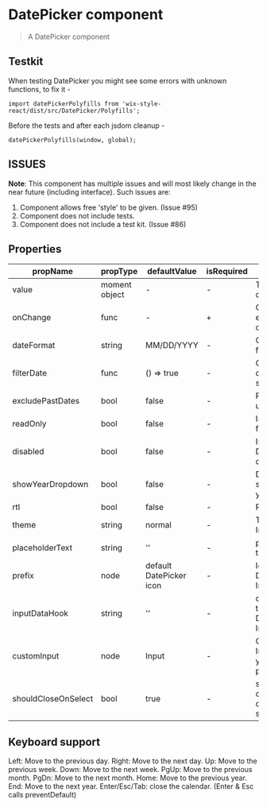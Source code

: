# DatePicker component

> A DatePicker component

## Testkit
When testing DatePicker you might see some errors with unknown functions, to fix it - 
```
import datePickerPolyfills from 'wix-style-react/dist/src/DatePicker/Polyfills';
```

Before the tests and after each jsdom cleanup -
```
datePickerPolyfills(window, global);
```
 

## ISSUES
__Note__: This component has multiple issues and will most likely change in the near future (including interface). Such issues are:
1. Component allows free 'style' to be given. (Issue #95)
2. Component does not include tests.
3. Component does not include a test kit. (Issue #86)

## Properties

| propName | propType | defaultValue | isRequired | description |
|----------|----------|--------------|------------|-------------|
| value | moment object | - | - | The selected date |
| onChange | func | - | + | Called upon every value change |
| dateFormat | string | MM/DD/YYYY | - | Custom date format |
| filterDate | func | () => true | - | Only the truthy dates are selectable |
| excludePastDates | bool | false | - | Past dates are unselectable |
| readOnly | bool | false | - | Is the input field readOnly |
| disabled | bool | false | - | Is the DatePicker disabled |
| showYearDropdown | bool | false | - | Display a selectable yearDropdown |
| rtl | bool | false | - | RTL mode |
| theme | string | normal | - | Theme of the Input |
| placeholderText | string | '' | - | placeholder of the Input |
| prefix | node | default DatePicker icon | - | Icon for the DatePicker's Input |
| inputDataHook | string | '' | - | dataHook for the DatePicker's Input |
| customInput | node | Input | - | Can provide Input with your custom props |
| shouldCloseOnSelect | bool | true | - | should the calendar close on day selection |

## Keyboard support

Left: Move to the previous day.
Right: Move to the next day.
Up: Move to the previous week.
Down: Move to the next week.
PgUp: Move to the previous month.
PgDn: Move to the next month.
Home: Move to the previous year.
End: Move to the next year.
Enter/Esc/Tab: close the calendar. (Enter & Esc calls preventDefault)
